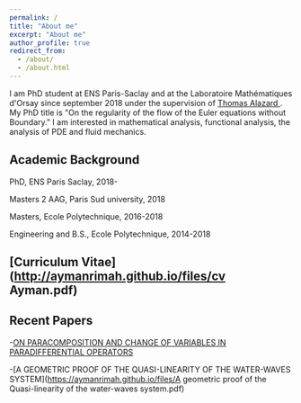 ```yaml
---
permalink: /
title: "About me"
excerpt: "About me"
author_profile: true
redirect_from: 
  - /about/
  - /about.html
---
```


I am PhD student at ENS Paris-Saclay and at the Laboratoire Mathématiques d'Orsay since september 2018 under the supervision of [Thomas Alazard ](http://talazard.perso.math.cnrs.fr/). My PhD title is "On the regularity of the flow of the Euler equations without Boundary." I am interested in mathematical analysis, functional analysis, the analysis of PDE and fluid mechanics.


## Academic Background
PhD, ENS Paris Saclay, 2018- 

Masters 2 AAG, Paris Sud university, 2018

Masters, Ecole Polytechnique, 2016-2018

Engineering and B.S., Ecole Polytechnique, 2014-2018


## [Curriculum Vitae](http://aymanrimah.github.io/files/cv Ayman.pdf)

## Recent Papers
-[ON PARACOMPOSITION AND CHANGE OF VARIABLES IN
PARADIFFERENTIAL OPERATORS](http://aymanrimah.github.io/files/Paracomposition.pdf)

-[A GEOMETRIC PROOF OF THE QUASI-LINEARITY OF THE
WATER-WAVES SYSTEM](https://aymanrimah.github.io/files/A geometric proof of the Quasi-linearity of the water-waves system.pdf)

